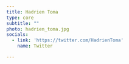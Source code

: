 ```yaml
---
title: Hadrien Toma
type: core
subtitle: ""
photo: hadrien_toma.jpg
socials:
  - link: 'https://twitter.com/HadrienToma'
    name: Twitter

---
```


